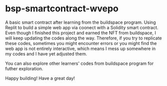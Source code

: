 # bsp-smartcontract-wvepo
A basic smart contract after learning from the buildspace program. Using Replit to build a simple web app via coonect with a Solidity smart contract. Even though I finished this project and earned the NFT from buildspace, I will keep updating the codes along the way. Therefore, if you try to replicate these codes, sometimes you might encounter errors or you might find the web app is not entirely interactive, which means I mess up somewhere in my codes and I have yet adjusted them. 

You can also explore other learners' codes from buildspace program for futher exploration. 

Happy building! Have a great day!
